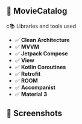 ## 🎥 MovieCatalog

с📚 Libraries and tools used
- ✅ **Clean Architecture**
- ✅ **MVVM**
- ✅ **Jetpack Compose**
- ✅ **View**
- ✅ **Kotlin Coroutines**
- ✅ **Retrofit**
- ✅ **ROOM**
- ✅ **Accompanist**
- ✅ **Material 3**

## 📱 Screenshots
